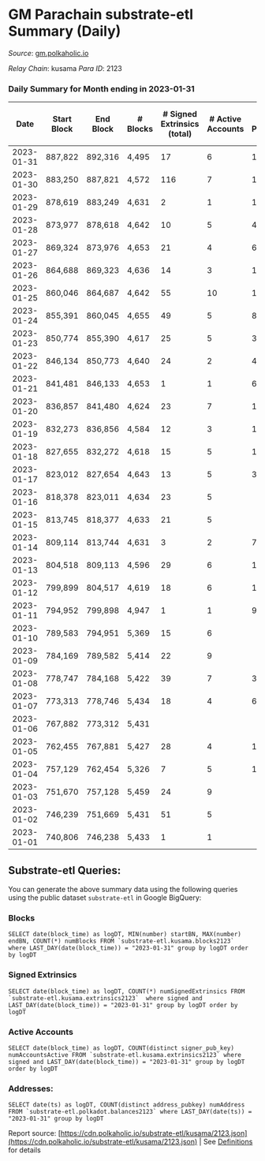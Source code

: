 # GM Parachain substrate-etl Summary (Daily)

_Source_: [gm.polkaholic.io](https://gm.polkaholic.io)

*Relay Chain*: kusama
*Para ID*: 2123



### Daily Summary for Month ending in 2023-01-31


| Date | Start Block | End Block | # Blocks | # Signed Extrinsics (total) | # Active Accounts | # Passive | # New | # Addresses with Balances | # Events | # Transfers | # XCM Transfers In | # XCM Transfers Out |
| ---- | ----------- | --------- | -------- | --------------------------- | ----------------- | --------- | ----- | ------------------------- | -------- | ----------- | ------------------ | ------------------- |
| 2023-01-31 | 887,822 | 892,316 | 4,495  | 17 | 6 | 10 |  | 9,100 | 9,447 | 315  |   |   |
| 2023-01-30 | 883,250 | 887,821 | 4,572  | 116 | 7 | 16 |  | 9,100 | 11,605 | 1,107  |   |   |
| 2023-01-29 | 878,619 | 883,249 | 4,631  | 2 | 1 | 1 |  | 9,100 | 9,323 | 36  |   |   |
| 2023-01-28 | 873,977 | 878,618 | 4,642  | 10 | 5 | 46 |  | 9,100 | 9,766 | 293  |   |   |
| 2023-01-27 | 869,324 | 873,976 | 4,653  | 21 | 4 | 6 |  | 9,100 | 9,772 | 269  |   |   |
| 2023-01-26 | 864,688 | 869,323 | 4,636  | 14 | 3 | 1 |  | 9,100 | 9,527 | 133  |   |   |
| 2023-01-25 | 860,046 | 864,687 | 4,642  | 55 | 10 | 15 |  | 9,100 | 10,729 | 819  |   |   |
| 2023-01-24 | 855,391 | 860,045 | 4,655  | 49 | 5 | 8 |  | 9,100 | 10,345 | 506  |   |   |
| 2023-01-23 | 850,774 | 855,390 | 4,617  | 25 | 5 | 37 |  | 9,100 | 10,134 | 456  |   |   |
| 2023-01-22 | 846,134 | 850,773 | 4,640  | 24 | 2 | 4 |  | 9,100 | 9,901 | 349  |   |   |
| 2023-01-21 | 841,481 | 846,133 | 4,653  | 1 | 1 | 6 |  | 9,100 | 9,377 | 36  |   |   |
| 2023-01-20 | 836,857 | 841,480 | 4,624  | 23 | 7 | 19 |  | 9,100 | 10,083 | 340  |   |   |
| 2023-01-19 | 832,273 | 836,856 | 4,584  | 12 | 3 | 16 |  | 9,100 | 9,615 | 157  |   |   |
| 2023-01-18 | 827,655 | 832,272 | 4,618  | 15 | 5 | 16 |  | 9,100 | 9,694 | 283  |   |   |
| 2023-01-17 | 823,012 | 827,654 | 4,643  | 13 | 5 | 33 |  | 9,100 | 9,784 | 287  |   |   |
| 2023-01-16 | 818,378 | 823,011 | 4,634  | 23 | 5 |  |  | 9,100 | 9,958 | 413  |   |   |
| 2023-01-15 | 813,745 | 818,377 | 4,633  | 21 | 5 |  |  | 9,100 | 9,842 | 362  |   |   |
| 2023-01-14 | 809,114 | 813,744 | 4,631  | 3 | 2 | 7 |  | 9,100 | 9,419 | 80  |   |   |
| 2023-01-13 | 804,518 | 809,113 | 4,596  | 29 | 6 | 11 |  | 9,100 | 10,111 | 451  |   |   |
| 2023-01-12 | 799,899 | 804,517 | 4,619  | 18 | 6 | 14 | 1 | 9,100 | 10,033 | 346  |   |   |
| 2023-01-11 | 794,952 | 799,898 | 4,947  | 1 | 1 | 9 |  | 9,099 | 9,962 | 42  |   |   |
| 2023-01-10 | 789,583 | 794,951 | 5,369  | 15 | 6 |  | 1 | 9,099 | 11,395 | 333  |   |   |
| 2023-01-09 | 784,169 | 789,582 | 5,414  | 22 | 9 |  |  | 9,098 | 11,544 | 408  |   |   |
| 2023-01-08 | 778,747 | 784,168 | 5,422  | 39 | 7 | 38 |  | 9,098 | 11,829 | 515  |   |   |
| 2023-01-07 | 773,313 | 778,746 | 5,434  | 18 | 4 | 69 |  | 9,098 | 11,639 | 410  |   |   |
| 2023-01-06 | 767,882 | 773,312 | 5,431  |  |  |  |  | 9,098 | 10,873 |   |   |   |
| 2023-01-05 | 762,455 | 767,881 | 5,427  | 28 | 4 | 101 |  | 9,098 | 12,177 | 773  |   |   |
| 2023-01-04 | 757,129 | 762,454 | 5,326  | 7 | 5 | 1 |  | 9,098 | 10,888 | 159  |   |   |
| 2023-01-03 | 751,670 | 757,128 | 5,459  | 24 | 9 |  | 1 | 9,098 | 11,641 | 444  |   |   |
| 2023-01-02 | 746,239 | 751,669 | 5,431  | 51 | 5 |  |  | 9,097 | 12,119 | 715  |   |   |
| 2023-01-01 | 740,806 | 746,238 | 5,433  | 1 | 1 |  |  | 9,097 | 10,925 | 35  |   |   |

## Substrate-etl Queries:
You can generate the above summary data using the following queries using the public dataset `substrate-etl` in Google BigQuery:


### Blocks
```
SELECT date(block_time) as logDT, MIN(number) startBN, MAX(number) endBN, COUNT(*) numBlocks FROM `substrate-etl.kusama.blocks2123`  where LAST_DAY(date(block_time)) = "2023-01-31" group by logDT order by logDT
```


### Signed Extrinsics
```
SELECT date(block_time) as logDT, COUNT(*) numSignedExtrinsics FROM `substrate-etl.kusama.extrinsics2123`  where signed and LAST_DAY(date(block_time)) = "2023-01-31" group by logDT order by logDT
```


### Active Accounts
```
SELECT date(block_time) as logDT, COUNT(distinct signer_pub_key) numAccountsActive FROM `substrate-etl.kusama.extrinsics2123` where signed and LAST_DAY(date(block_time)) = "2023-01-31" group by logDT order by logDT
```


### Addresses:
```
SELECT date(ts) as logDT, COUNT(distinct address_pubkey) numAddress FROM `substrate-etl.polkadot.balances2123` where LAST_DAY(date(ts)) = "2023-01-31" group by logDT
```



Report source: [https://cdn.polkaholic.io/substrate-etl/kusama/2123.json](https://cdn.polkaholic.io/substrate-etl/kusama/2123.json) | See [Definitions](/DEFINITIONS.md) for details
